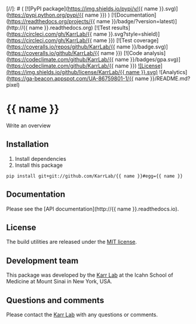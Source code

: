 [//]: # ( [![PyPI package](https://img.shields.io/pypi/v/{{ name }}.svg)](https://pypi.python.org/pypi/{{ name }}) )
[![Documentation](https://readthedocs.org/projects/{{ name }}/badge/?version=latest)](http://{{ name }}.readthedocs.org)
[![Test results](https://circleci.com/gh/KarrLab/{{ name }}.svg?style=shield)](https://circleci.com/gh/KarrLab/{{ name }})
[![Test coverage](https://coveralls.io/repos/github/KarrLab/{{ name }}/badge.svg)](https://coveralls.io/github/KarrLab/{{ name }})
[![Code analysis](https://codeclimate.com/github/KarrLab/{{ name }}/badges/gpa.svg)](https://codeclimate.com/github/KarrLab/{{ name }})
[![License](https://img.shields.io/github/license/KarrLab/{{ name }}.svg)](LICENSE)
![Analytics](https://ga-beacon.appspot.com/UA-86759801-1/{{ name }}/README.md?pixel)

# {{ name }}

Write an overview

## Installation
1. Install dependencies
2. Install this package 
  ```
  pip install git+git://github.com/KarrLab/{{ name }}#egg={{ name }}
  ```

## Documentation
Please see the [API documentation](http://{{ name }}.readthedocs.io).

## License
The build utilities are released under the [MIT license](LICENSE).

## Development team
This package was developed by the [Karr Lab](http://www.karrlab.org) at the Icahn School of Medicine at Mount Sinai in New York, USA.

## Questions and comments
Please contact the [Karr Lab](http://www.karrlab.org) with any questions or comments.
